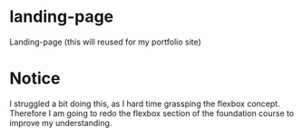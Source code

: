 # landing-page
Landing-page (this will reused for my portfolio site)


# Notice
I struggled a bit doing this, as I hard time grassping the flexbox concept. Therefore I am going to redo the flexbox section of the foundation course to improve my understanding.